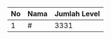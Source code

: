 | No | Nama            | Jumlah Level |
|----|-----------------|--------------|
| 1  | #    |    3331        |
